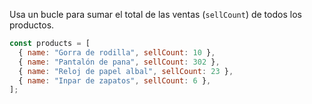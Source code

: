 Usa un bucle para sumar el total de las ventas (`sellCount`) de todos los productos.

```js
const products = [
  { name: "Gorra de rodilla", sellCount: 10 },
  { name: "Pantalón de pana", sellCount: 302 },
  { name: "Reloj de papel albal", sellCount: 23 },
  { name: "Inpar de zapatos", sellCount: 6 },
];
```
